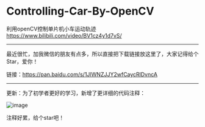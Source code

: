 # Controlling-Car-By-OpenCV
利用openCV控制单片机小车运动轨迹
https://www.bilibili.com/video/BV1cz4y1d7vS/

---------------------------------

最近很忙，加我微信的朋友有点多，所以直接把下载链接放这里了，大家记得给个Star，爱你！

链接：https://pan.baidu.com/s/1JIWNZJJY2wfCaycRlDvncA

---------------------------------

更新：为了初学者更好的学习，新增了更详细的代码注释：

![image](https://user-images.githubusercontent.com/29682883/170617968-2b2e7d1f-83a1-47e0-bda4-f5ae9371e5d7.png)

注释好累，给个star吧！

